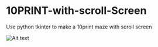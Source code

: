 # 10PRINT-with-scroll-Screen
Use python tkinter to make a 10print maze with scroll screen

![Alt text](gif.gif)
